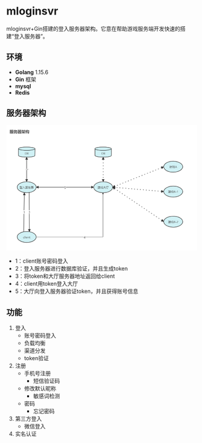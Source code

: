 # mloginsvr
mloginsvr+Gin搭建的登入服务器架构。它意在帮助游戏服务端开发快速的搭建“登入服务器”。


## 环境
- **Golang**  1.15.6
- **Gin**  框架
- **mysql**
- **Redis**


## 服务器架构
![](https://github.com/stringMao/mloginsvr/raw/main/readme/image/url-1.jpg)
- 1：client账号密码登入
- 2：登入服务器进行数据库验证，并且生成token
- 3：将token和大厅服务器地址返回给client
- 4：client用token登入大厅
- 5：大厅向登入服务器验证token，并且获得账号信息



## 功能
1. 登入
   -  账号密码登入
   -  负载均衡
   -  渠道分发
   -  token验证
2. 注册
   - 手机号注册
     - 短信验证码
   - 修改默认昵称
     - 敏感词检测
   - 密码
     - 忘记密码
3. 第三方登入
   - 微信登入
4. 实名认证
   





